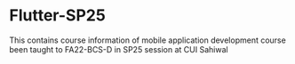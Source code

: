 # Flutter-SP25
This contains course information of mobile application development course been taught to FA22-BCS-D in SP25 session at CUI Sahiwal
